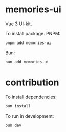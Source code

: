 # memories-ui

Vue 3 UI-kit.

To install package.
PNPM:
```bash
pnpm add memories-ui
```
Bun:
```bash
bun add memories-ui
```

# contribution

To install dependencies:

```bash
bun install
```

To run in development:

```bash
bun dev
```
